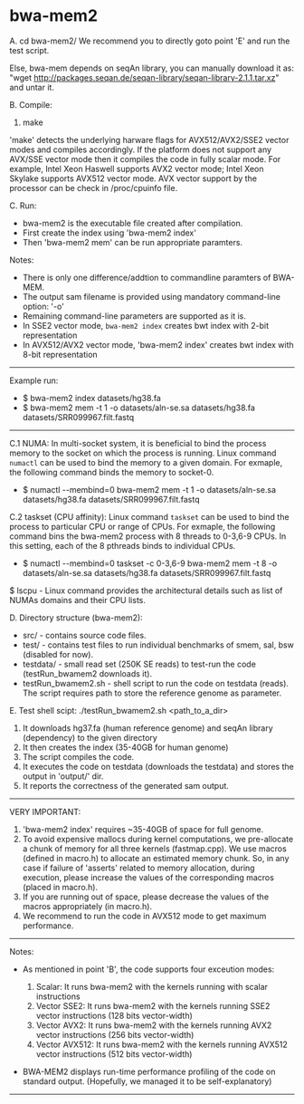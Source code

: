 # bwa-mem2

A. cd bwa-mem2/
We recommend you to directly goto point 'E' and run the test script. 

Else, bwa-mem depends on seqAn library, you can manually download it as:
"wget http://packages.seqan.de/seqan-library/seqan-library-2.1.1.tar.xz" and untar it.


B. Compile:
1. make  

'make' detects the underlying harware flags for AVX512/AVX2/SSE2 vector modes and compiles accordingly.
If the platform does not support any AVX/SSE vector mode then it compiles the code in fully scalar mode.
For example, Intel Xeon Haswell supports AVX2 vector mode; Intel Xeon Skylake supports AVX512
vector mode. AVX vector support by the processor can be check in /proc/cpuinfo file.


C. Run:
- bwa-mem2 is the executable file created after compilation.
- First create the index using 'bwa-mem2 index'
- Then 'bwa-mem2 mem' can be run appropriate paramters.

Notes:
- There is only one difference/addtion to commandline paramters of BWA-MEM.
- The output sam filename is provided using mandatory command-line option: '-o'
- Remaining command-line parameters are supported as it is.
- In SSE2 vector mode, `bwa-mem2 index` creates bwt index with 2-bit representation
- In AVX512/AVX2 vector mode, 'bwa-mem2 index' creates bwt index with 8-bit representation

---------------------
Example run:
- $ bwa-mem2 index datasets/hg38.fa   
- $ bwa-mem2 mem -t 1 -o datasets/aln-se.sa datasets/hg38.fa datasets/SRR099967.filt.fastq
----------------------

C.1 NUMA:
    In multi-socket system, it is beneficial to bind the process memory to the socket on which the process is running. Linux command `numactl` can be used to bind the memory to a given domain. For exmaple, the following command binds the memory to socket-0.

- $ numactl --membind=0 bwa-mem2 mem -t 1 -o datasets/aln-se.sa datasets/hg38.fa datasets/SRR099967.filt.fastq

C.2 taskset (CPU affinity):
    Linux command `taskset` can be used to bind the process to particular CPU or range of CPUs. For exmaple, the following command bins the bwa-mem2 process with 8 threads to 0-3,6-9 CPUs. In this setting, each of the 8 pthreads binds to individual CPUs. 

- $ numactl --membind=0 taskset -c 0-3,6-9 bwa-mem2 mem -t 8 -o datasets/aln-se.sa datasets/hg38.fa datasets/SRR099967.filt.fastq

$ lscpu - Linux command provides the architectural details such as list of NUMAs domains and their CPU lists.


D. Directory structure (bwa-mem2):
- src/ - contains source code files.
- test/ - contains test files to run individual benchmarks of smem, sal, bsw (disabled for now).
- testdata/ - small read set (250K SE reads) to test-run the code (testRun_bwamem2 downloads it).
- testRun_bwamem2.sh - shell script to run the code on testdata (reads). The script requires path to store the reference genome as parameter.


E. Test shell scipt:
./testRun_bwamem2.sh <path_to_a_dir>

1. It downloads hg37.fa (human reference genome) and seqAn library (dependency) to the given directory
2. It then creates the index (35-40GB for human genome)
3. The script compiles the code.
4. It executes the code on testdata (downloads the testdata) and stores the output in 'output/' dir.
5. It reports the correctness of the generated sam output.

----------------------------------------------------------------------------------
VERY IMPORTANT:
1. 'bwa-mem2 index' requires ~35-40GB of space for full genome.
2. To avoid expensive mallocs during kernel computations, we pre-allocate a chunk of memory for all three kernels (fastmap.cpp). We use macros (defined in macro.h) to allocate an estimated memory chunk. So, in any case if failure of 'asserts' related to memory allocation, during execution, please increase the values of the corresponding macros (placed in macro.h).
3. If you are running out of space, please decrease the values of the macros appropriately (in macro.h).
4. We recommend to run the code in AVX512 mode to get maximum performance.

----------------------------------------------------------------------------------
Notes:
- As mentioned in point 'B', the code supports four exceution modes:
  1. Scalar: It runs bwa-mem2 with the kernels running with scalar instructions
  2. Vector SSE2: It runs bwa-mem2 with the kernels running SSE2 vector instructions (128 bits vector-width)
  3. Vector AVX2: It runs bwa-mem2 with the kernels running AVX2 vector instructions (256 bits vector-width)
  4. Vector AVX512: It runs bwa-mem2 with the kernels running AVX512 vector instructions (512 bits vector-width)

- BWA-MEM2 displays run-time performance profiling of the code on standard output. (Hopefully, we managed it to be self-explanatory)

----------------------------------------------------------------------------------

